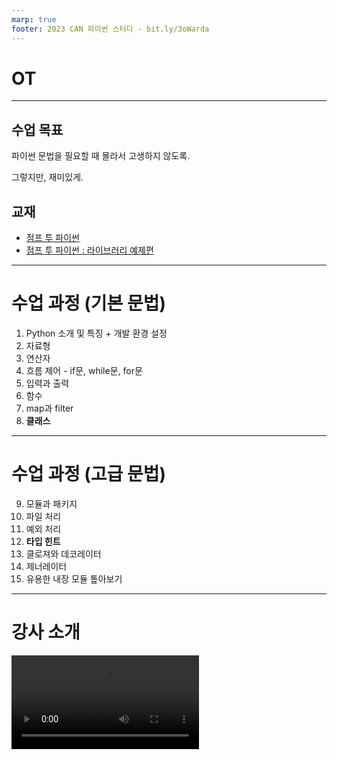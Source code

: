 ```yaml
---
marp: true
footer: 2023 CAN 파이썬 스터디 - bit.ly/3oWarda
---
```


<!-- 
  강의 내용 전달과 자료형, 연산자, 흐름 제어 내용을 다루는 PPT.
  자료형 > 시퀀스 자료형에서 list, tuple, set, dict의 특징과 선언법에 대해서만 다루고 있음. (분량상)
  list, tuple, set, dict와 관련된 메소드는 노션을 통해 다룰 예정
-->

# OT

---

## 수업 목표

파이썬 문법을 필요할 때 몰라서 고생하지 않도록.

그렇지만, 재미있게.

## 교재

- [점프 투 파이썬](https://wikidocs.net/book/1)
- [점프 투 파이썬 : 라이브러리 예제편](https://wikidocs.net/book/5445)

---

# 수업 과정 (기본 문법)

1. Python 소개 및 특징 + 개발 환경 설정
2. 자료형
3. 연산자
4. 흐름 제어 - if문, while문, for문
5. 입력과 출력
6. 함수
7. map과 filter
8. **클래스**

---

# 수업 과정 (고급 문법)

9. 모듈과 패키지
10. 파일 처리
11. 예외 처리
12. **타입 힌트**
13. 클로져와 데코레이터
14. 제너레이터
15. 유용한 내장 모듈 톺아보기

<!-- 
---

# 수업 일정

- 04/11 : Orientation
- 05/01 ~ 06/03 : 일주일 2회 수업 -->

---

# 강사 소개

<video src="00-OT-assets/karaoke-player-sample.mp4" />

---

# 강사 정보

- 이름 : 김동현
- 소속 : 동서대학교 소프트웨어학과
- 이메일 : kimdonghyun026@gmail.com
- 전화번호 : 01024126586

---

## 파이썬 소개

<!-- - 1991년에 Guido van Rossum에 의해 만들어진 스크립트 언어 -->
- Guido van Rossum이 만듦.
- 쉽지만 느림.
- 커뮤니티 규모가 커서, 다양한 기능이 있음.
  - 빅데이터, AI 개발에 많이 사용되고, 관련 라이브러리가 많음
  - numpy, pandas, plotly, tensorflow 등
<!-- 
### 파이썬의 장점

- **비교적 간결하고 읽기 쉬움**
- **다양한 내장 라이브러리**
- **세계적 규모의 커뮤니티 크기 (다양한 외부 라이브러리와 질의응답 있는 커뮤니티)** -->

<!-- ### 파이썬의 단점

* 느림 (C/C++, Java 같은 애들 보다 느림)
* 버그 찾기 어려움 (타입 지정 없으면 더 어려움)
* 병렬 처리 어려움 (GIL이라는 걸로 쓰레드 처리 막혀있음)
* (파이썬만 알고있다면) 상황에 따라 별도로 다른 언어를 공부해야 할 수 있음

> '파이썬의 장점' 때문에 처음 배우는 사람은 파이썬도 좋지만
> '파이썬의 단점'을 정면에서 보고 자신의 분야에 맞는 언어를 볼 필요도 있습니다!
 -->
---

# Python 개발 환경 : VSCode VS Google Colab

- VSCode
  - 다양한 설정, 자유로움, 근데 어려움
  - 실제 개발에 적합
- Google Colab
  - 설정할 수 있는 것이 없음, 제한적, 쉬움
  - 실제 개발이 아닌 테스트 개발에 적합. 교육이나 테스트에 주로 사용

<!-- | | Google Colab | VSCode |
|-|-|-|
|설정 과정|웹사이트에서 사용 가능|별도 설치 필요|
|사용자 정의 기능|라이브러리 설치 외 불가|커뮤니티 확장 기능 사용 가능|
|특징|Markdown 문법 기반의 메모 가능|다양한 언어나 확장 프로그램 사용 가능 <br> (문법 교정 도구, 디버그 도구, AI 도구 등)|
|최적 사용 사레|프로토타이핑, 메모와 함께 시연 코드 작성|실제 서비스 개발 (데이터 파이프라인, 백엔드 서버 ..)|
|결론| 실제 제품 개발에는 부적합 <br> 교육 및 시연에는 적합 | 실제 제품 개발에 적합 | -->

---

# 오늘의 수업

1. 개발환경 설정
2. 자료형
3. 연산자
4. 흐름 제어

> 근데 여기 전공자 아무도 없나..?

---

# 개발 환경 설정법 : VSCode

1. Python 설치
2. VSCode 설치
3. 확장 프로그램 설치 : Python, Python Extension Pack
4. 확장 프로그램 설치 : Prettier (선택 사항)

---

# 개발 환경 설정법 : Google Colab

1. Google 로그인
2. Google Drive로 이동
3. `새로 만들기` > `더보기` > `Google Colabolatory`

---

# VSCode 사용법

VSCode는 원하는 곳에 코드를 저장하고, F5/터미널 명령을 통해 직접 실행할 수 있음

---

# Google Colab 사용법

1. 화면 상단의 `+ 코드` 클릭하기
2. 추가된 블럭에 파이썬 코드 작성
3. 재생 아이콘 눌러서 블럭 단위로 실행

---

# 자료형 개요

- 자료형: 저장할 수 있는 변수의 형태
  - 원시 자료형: `정수`, `문자`, `논리`
  - 시퀀스 자료형: `list`, `set`, `tuple`, `dict`


```python
# 선언법
<변수 이름>: <변수형> = <값 선언>

# 선언 예시
a: int = 10
pi: float = 3.141592
```

---

# 자료형 개요

- 원시 자료형
  - 숫자 : int, float, complex
  - 문자 : str
  - 논리 : bool
- 시퀀스 자료형 : list, dict, set, tuple

---

# 숫자 자료형

```python
a: int = 10  # 정수 - 음수, 0, 양수
b: float = 3.14  # 실수 - 소수점 있는 정수 (예시: 3.14)
c: complex = 3 + 11j  # 허수
```

# 문자 자료형

```python
string: str = "Hello World!"  # 문자 데이터
char: str = "A"  # 파이썬에서는 문자(character) === 문자열(string)
```

---

# 논리 자료형

논리값은 `True`와 `False`로 구분됨 (깊게 가면 Truthy와 Falsy라는 개념도 있음)

```python
true: bool = True  # 참 값
false: bool = False  # 거짓 값
```

---

# 논리 자료형

논리값은 `True`와 `False`로 구분됨 (깊게 가면 Truthy와 Falsy라는 개념도 있음)

```python
false: bool = True  # 참 값
true: bool = False  # 거짓 값
```

---

# 중간 정리 : 숫자, 문자, 논리

- 숫자 : `int`, `float`, `complex`
  - `int`: 정수(음수, 0, 양수)
  - `float`: 실수(소수점 있는 정수)
  - `complex`: 허수
- 문자 : `str`
  :star: 파이썬은 문자, 문자열 구분 없이 모두 `str`
- 논리: `bool`
  - True, False. 참, 거짓으로 구분되는 논리 값
  - Truthy, Falsy라는 개념도 있음

> 원시 자료형은 **어떤 값을 저장할 수 있는가**만 보면 쉽게 이해할 수 있음

---

# 리스트 자료형

값을 **여러 개 저장할 수 있는** 자료형. 다양한 자료형의 변수 저장 가능

```python
L: list = [1, 3.14, "H", [1, 2, 3]]  # 정수, 실수, 문자, 다른 리스트까지 "형태 상관 없이" 다 저장할 수 있음
L[0]  # 값 접근 법: 0번째부터 순서대로 접근 가능
L[3][0]  # 리스트 내부의 리스트에 접근하려면, 이렇게도 할 수 있음 : [1, 2, 3] 리스트의 [0]번째 == 1

# 슬라이싱: 리스트 값을 한 번에 여러개 뜯어오는 방법
L[1:3]  # 리스트의 1, 2번째 요소를 가져와서 새로운 리스트 생성 -> [3.14, "H"]

# (고급 개념) asterisk operator : 리스트를 풀어 쓰는 역할을 하는 연산자
[0, 1, *리스트[0:2]]  # -> [0, 1, 1, "2"]
```

---

# 리스트 속 리스트?

```python
L: list = [1, 3.14, "H", [1, 2, 3]]
L[0]  # 1
L[1]  # 3.14
L[2]  # "H"
L[3]  # [1, 2, 3], 리스트 속에 리스트가 있는 경우. 그냥 다 리스트니까 리스트처럼 쓰면 됨 (햇갈리지 말기)
L[3][0]  # 1
L[3][1]  # 2
L[3][2]  # 3
```

---

# 튜플 자료형

튜플은 `값 못 바꾸는 리스트`. 값 여러 개 저장할 수 있고, 자료형 상관 없이 저장 가능한데, 선언 이후 변경 불가

```python
T: tuple = (1, 3.14, "H", [1, 2, 3])  # 다른 자료형 다 저장 가능
T[0]  # 1
T[3][0]  # 1
T[1:3]  # (3.14, "H")

# asterisk operator도 똑같이 사용 가능
(0, 1, *T[0:2])  # (0, 1, 1, 3.14)
```

---

# 집합 자료형

`중복 값을 저장할 수 없는 리스트`.
값 타입 자료만 저장할 수 있어서 시퀀스 자료형인 `list`, `tuple`, `dict` 등은 저장 불가.
숫자, 문자, 논리만 저장할 수 있습니다

```python
S: set = {1, 2, 3}
E: set = {1, 2, 3, [1, 2, 3]}  # 오류! 리스트 저장 불가
```

---

# 딕셔너리 자료형 (조금 어려움)

데이터를 key-value pair 형태로 저장하는 자료형

key-value pair는 '값에 접근하기 위한 열쇠 값'과 '열쇠로 접근할 수 있는 값 그 자체'를 한 묶음으로 저장하는 자료형

```python
딕셔너리: dict = {
  "key": "value",
  "A": "I'm A",
  "B": "I'm C"
}

딕셔너리["key"]  # "value"
딕셔너리["A"]  # "I'm A"
딕셔너리["B"]  # "I'm C"

# 아래와 같은 형태로 일반화 가능
# 딕셔너리[key] -> value
```
---

# 딕셔너리 자료형 (더 어려운 거)

딕셔너리 자료형에서의 asterisk operator 사용법.
asterisk operator(\* 연산자)는 함수, '가변 인자'에서 또 나올 예정입니다.

```python
# asterisk operator는 * 또는 ** 형태로 "데이터를 풀어내는데" 사용됨
a: list = [1, 2, 3]
b: list = [-1, -2, -3]
[*b, *a]  # [-1, -2, -3, 1, 2, 3] <- 이런 식


# 딕셔너리 자료형과 리스트/튜플 자료형에서의 asterisk operator의 사용법이 다름
# 딕셔너리에서는 이렇게:
a: dict = { "A": "I'm A" }
b: dict = { "B": "I'm B" }
{**a, **b}  # 이렇게 하면 { "A": "I'm A", "B": "I'm B"} 와 같은 자료형이 됨
[*a, *b]  # 이렇게 하면 key만 가져올 수도 있음 -> ["A", "B"]
```

---

# 연산자

